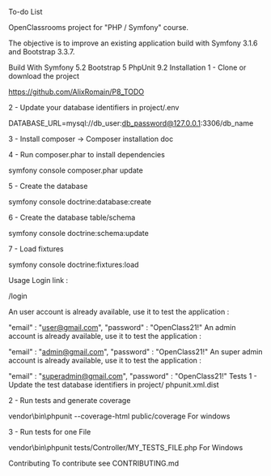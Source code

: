 To-do List

OpenClassrooms project for "PHP / Symfony" course.

The objective is to improve an existing application build with Symfony 3.1.6 and Bootstrap 3.3.7.

Build With
Symfony 5.2
Bootstrap 5
PhpUnit 9.2
Installation
1 - Clone or download the project

https://github.com/AlixRomain/P8_TODO

2 - Update your database identifiers in project/.env

DATABASE_URL=mysql://db_user:db_password@127.0.0.1:3306/db_name

3 - Install composer -> Composer installation doc

4 - Run composer.phar to install dependencies

symfony console composer.phar update

5 - Create the database

symfony console doctrine:database:create

6 - Create the database table/schema

symfony console doctrine:schema:update

7 - Load fixtures

symfony console doctrine:fixtures:load

Usage
Login link :

/login

An user account is already available, use it to test the application :

"email" : "user@gmail.com",
"password" : "OpenClass21!"
An admin account is already available, use it to test the application :

"email" : "admin@gmail.com",
"password" : "OpenClass21!"
An super admin account is already available, use it to test the application :

"email" : "superadmin@gmail.com",
"password" : "OpenClass21!"
Tests
1 - Update the test database identifiers in project/ phpunit.xml.dist

<env name="DATABASE_URL" value="DATABASE_URL=mysql://db_user:db_password@127.0.0.1:3306/db__test_name"/>

2 - Run tests and generate coverage

vendor\bin\phpunit  --coverage-html  public/coverage  For windows

3 - Run tests for one File

vendor\bin\phpunit  tests/Controller/MY_TESTS_FILE.php For Windows




Contributing
To contribute see CONTRIBUTING.md